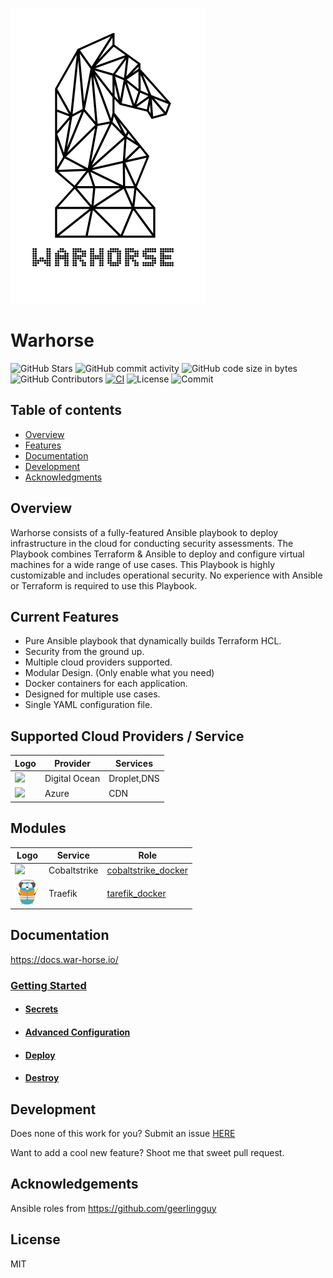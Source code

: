 ![Warhorse](/images/logo_full.png)

# Warhorse

![GitHub Stars](https://img.shields.io/github/stars/warhorse/warhorse?style=social) ![GitHub commit activity](https://img.shields.io/github/commit-activity/m/warhorse/warhorse) 
![GitHub code size in bytes](https://img.shields.io/github/languages/code-size/warhorse/warhorse) 
![GitHub Contributors](https://img.shields.io/github/contributors/warhorse/warhorse?style=plastic) 
[![CI](https://github.com/warhorse/warhorse/workflows/CI/badge.svg?event=push)](https://github.com/warhorse/warhorse/actions?query=workflow%3ACI)
![License](https://img.shields.io/github/license/warhorse/warhorse)
![Commit](https://img.shields.io/github/last-commit/warhorse/warhorse)

Table of contents 
------------------
  * [Overview](#overview)
  * [Features](#features)
  * [Documentation](#documentation)
  * [Development](#development)
  * [Acknowledgments](#usage)
  
## Overview

Warhorse consists of a fully-featured Ansible playbook to deploy infrastructure in the cloud for conducting security assessments. The Playbook combines Terraform & Ansible to deploy and configure virtual machines for a wide range of use cases. This Playbook is highly customizable and includes operational security. No experience with Ansible or Terraform is required to use this Playbook.

## Current Features

* Pure Ansible playbook that dynamically builds Terraform HCL.
* Security from the ground up.
* Multiple cloud providers supported.
* Modular Design. (Only enable what you need)
* Docker containers for each application.
* Designed for multiple use cases.
* Single YAML configuration file.

## Supported Cloud Providers / Service

| Logo | Provider | Services |
| ------ | ----- | ------ |
|  <img src='https://upload.wikimedia.org/wikipedia/commons/thumb/f/ff/DigitalOcean_logo.svg/1200px-DigitalOcean_logo.svg.png' width='40'> | Digital Ocean  | Droplet,DNS |
| <img src='https://download.logo.wine/logo/Microsoft_Azure/Microsoft_Azure-Logo.wine.png' width='40'> | Azure    | CDN|
## Modules

| Logo | Service | Role |
| ------ | ----- | ------ |
|  <img src='https://github.com/warhorse/ansible-role-cobaltstrike-docker/blob/master/images/cs_logo.png?raw=true' width='40'>                                                                                                                         | Cobaltstrike  | [cobaltstrike_docker](https://github.com/warhorse/ansible-role-cobaltstrike-docker)|
|  <img src='https://github.com/warhorse/ansible-role-traefik-docker/blob/master/images/traefik_logo.png?raw=true' width='40'>                                                                                                                         | Traefik  | [tarefik_docker](https://github.com/warhorse/ansible-role-traefik-docker)|
## Documentation 

https://docs.war-horse.io/
### [Getting Started](https://docs.war-horse.io/#/?id=table-of-contents)
- #### [Secrets](https://docs.war-horse.io/#/?id=table-of-contents)
- #### [Advanced Configuration](https://docs.war-horse.io/#/?id=table-of-contents)

- #### [Deploy](https://docs.war-horse.io/#/?id=table-of-contents)

- #### [Destroy](https://docs.war-horse.io/#/?id=table-of-contents)
## Development

Does none of this work for you? Submit an issue [HERE](https://github.com/warhorse/warhorse/issues)

Want to add a cool new feature? Shoot me that sweet pull request.

## Acknowledgements

Ansible roles from https://github.com/geerlingguy

## License

MIT